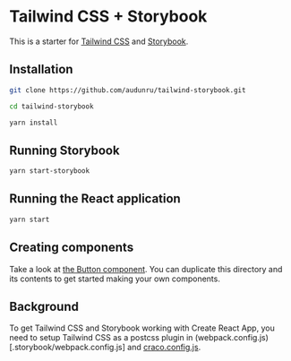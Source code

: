# Tailwind CSS + Storybook

This is a starter for [Tailwind CSS](https://tailwindcss.com/) and [Storybook](https://storybook.js.org/).

## Installation

```bash
git clone https://github.com/audunru/tailwind-storybook.git

cd tailwind-storybook

yarn install
```

## Running Storybook

```bash
yarn start-storybook
```

## Running the React application

```bash
yarn start
```

## Creating components

Take a look at [the Button component](src/components/Button). You can duplicate this directory and its contents to get started making your own components.

## Background

To get Tailwind CSS and Storybook working with Create React App, you need to setup Tailwind CSS as a postcss plugin in (webpack.config.js)[.storybook/webpack.config.js] and [craco.config.js](craco.config.js).
